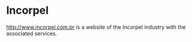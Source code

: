 # Incorpel

http://www.incorpel.com.br is a website of the Incorpel industry with the associated services.
